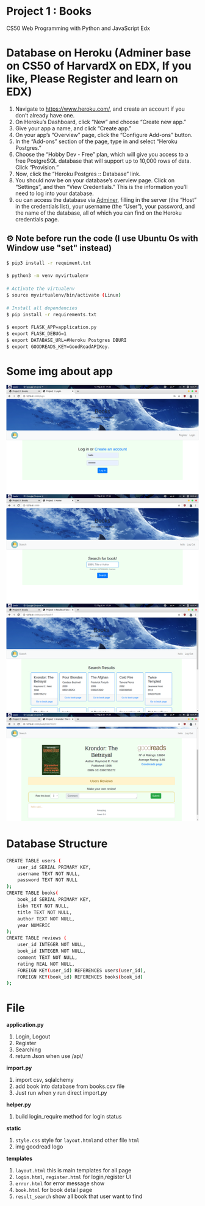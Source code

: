 # Project 1 : Books

CS50 Web Programming with Python and JavaScript Edx

# Database on Heroku (Adminer base on CS50 of HarvardX on EDX, If you like, Please Register and learn on EDX)
1. Navigate to https://www.heroku.com/, and create an account if you don’t already have one.
2. On Heroku’s Dashboard, click “New” and choose “Create new app.”
3. Give your app a name, and click “Create app.” 
4. On your app’s “Overview” page, click the “Configure Add-ons” button.
5. In the “Add-ons” section of the page, type in and select “Heroku Postgres.”
6. Choose the “Hobby Dev - Free” plan, which will give you access to a free PostgreSQL database that will support up to 10,000 rows of data. Click “Provision.”
7. Now, click the “Heroku Postgres :: Database” link.
8. You should now be on your database’s overview page. Click on “Settings”, and then “View Credentials.” This is the information you’ll need to log into your database.
9. ou can access the database via [Adminer](https://adminer.cs50.net/), filling in the server (the “Host” in the credentials list), your username (the “User”), your password, and the name of the database, all of which you can find on the Heroku credentials page.

## :gear: Note before run the code (I use Ubuntu Os with Window use "set" instead)
```bash
$ pip3 install -r requiment.txt

$ python3 -m venv myvirtualenv

# Activate the virtualenv
$ source myvirtualenv/bin/activate (Linux)

# Install all dependencies
$ pip install -r requirements.txt

$ export FLASK_APP=application.py
$ export FLASK_DEBUG=1
$ export DATABASE_URL=#Heroku Postgres DBURI
$ export GOODREADS_KEY=GoodReadAPIKey.
```
# Some img about app
<img src = "demo/01.png">
<img src = "demo/02.png">
<img src = "demo/03.png">
<img src = "demo/04.png">

# Database Structure
```bash
CREATE TABLE users (
    user_id SERIAL PRIMARY KEY,
    username TEXT NOT NULL,
    password TEXT NOT NULL
);
CREATE TABLE books(
    book_id SERIAL PRIMARY KEY,
    isbn TEXT NOT NULL,
    title TEXT NOT NULL,
    author TEXT NOT NULL,
    year NUMERIC
);
CREATE TABLE reviews (
    user_id INTEGER NOT NULL,
    book_id INTEGER NOT NULL,
    comment TEXT NOT NULL,
    rating REAL NOT NULL,
    FOREIGN KEY(user_id) REFERENCES users(user_id),
    FOREIGN KEY(book_id) REFERENCES books(book_id)
);
```

# File
**application.py**
1. Login, Logout
2. Register
3. Searching
4. return Json when use /api/<isbn>

**import.py**
1. import csv, sqlalchemy
2. add book into database from books.csv file
3. Just run when y run direct import.py

**helper.py**
1. build login_require method for login status

**static**
1. `style.css` style for `layout.html`and other file `html`
2. img goodread logo

**templates**
1. `layout.html` this is main templates for all page
2. `login.html`, `register.html` for login,register UI
3. `error.html` for error message show
4. `book.html` for book detail page
5. `result_search` show all book that user want to find
